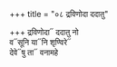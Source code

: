+++
title = "०८ द्रविणोदा ददातु"

+++
द्रविणोदा᳓ ददातु नो  
व᳓सूनि या᳓नि शृण्विरे᳓  
देवे᳓षु ता᳓ वनामहे